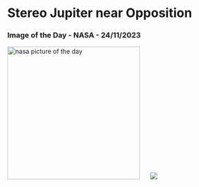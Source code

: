 # Stereo Jupiter near Opposition
### Image of the Day - NASA - 24/11/2023
<img src="https://apod.nasa.gov/apod/image/2311/2023-11-17-1617_1632-Jupiter_Stereo1200.png" alt="nasa picture of the day" width="300"/>&nbsp; &nbsp; &nbsp; <img src="https://github-readme-streak-stats.herokuapp.com/?user=tempo-riz&theme=highcontrast" >



  
